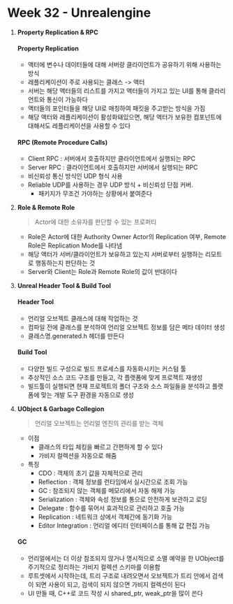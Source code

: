 # Week 32 - Unrealengine

1. **Property Replication & RPC**

    #### Property Replication

    - 액터에 변수나 데이터들에 대해 서버랑 클라이언트가 공유하기 위해 사용하는 방식
    - 레플리케이션이 주로 사용되는 클래스 -> 액터
    - 서버는 해당 액터들의 리스트를 가지고 액터들이 가지고 있는 UI를 통해 클라리언트와 통신이 가능하다
    - 액터들의 포인터들을 해당 UI로 매칭하여 패킷을 주고받는 방식을 가짐
    - 해당 액터와 레플리케이션이 활성화돼있으면, 해당 액터가 보유한 컴포넌트에 대해서도 레플리케이션을 사용할 수 있다

    #### RPC (Remote Procedure Calls)

    - Client RPC : 서버에서 호출하지만 클라이언트에서 실행되는 RPC
    - Server RPC : 클라이언트에서 호출하지만 서버에서 실행되는 RPC
    - 비신뢰성 통신 방식인 UDP 형식 사용
    - Reliable UDP를 사용하는 경우 UDP 방식 + 비신뢰성 단점 커버.
        - 패키지가 무조건 가야하는 상황에서 붙여준다

2. **Role & Remote Role**

    > Actor에 대한 소유자를 판단할 수 있는 프로퍼티

    - Role은 Actor에 대한 Authority Owner Actor의 Replication 여부, Remote Role은 Replication Mode를 나타냄
    - 해당 액터가 서버/클라이언트가 보유하고 있는지 서버로부터 실행하는 리모트로 행동하는지 판단하는 것
    - Server와 Client는 Role과 Remote Role의 값이 반대이다

3. **Unreal Header Tool & Build Tool**

    #### Header Tool

    - 언리얼 오브젝트 클래스에 대해 작업하는 것
    - 컴파일 전에 클래스를 분석하여 언리얼 오브젝트 정보를 담은 메타 데이터 생성
    - 클래스명.generated.h 헤더를 만든다

    #### Build Tool

    - 다양한 빌드 구성으로 빌드 프로세스를 자동화시키는 커스텀 툴
    - 추상적인 소스 코드 구조를 만들고, 각 플랫폼에 맞게 프로젝트 재생성
    - 빌드툴이 실행되면 현재 프로젝트의 폴더 구조와 소스 파일들을 분석하고 플랫폼에 맞는 개발 도구 환경을 자동으로 생성

4. **UObject & Garbage Collegion**

    > 언리얼 오브젝트는 언리얼 엔진의 관리를 받는 객체

    - 이점
        - 클래스의 타입 체킹을 빠르고 간편하게 할 수 있다
        - 가비지 컬렉션을 자동으로 해줌
    - 특징
        - CDO : 객체의 초기 값을 자체적으로 관리
        - Reflection : 객체 정보를 런타임에서 실시간으로 조회 가능
        - GC : 참조되지 않는 객체를 메모리에서 자동 해제 가능
        - Serialization : 객체와 속성 정보를 통으로 안전하게 보관하고 로딩
        - Delegate : 함수를 묶어서 효과적으로 관리하고 호출 가능
        - Replication : 네트워크 상에서 객체간에 동기화 가능
        - Editor Integration : 언리얼 에디터 인터페이스를 통해 값 편집 가능

    #### GC
    - 언리얼에서는 더 이상 참조되지 않거나 명시적으로 소멸 예약을 한 UObject를 주기적으로 정리하는 가비지 컬렉션 스키마를 이용함
    - 루트셋에서 시작하는데, 트리 구조로 내려오면서 오브젝트가 트리 안에서 검색이 되면 사용이 되고, 검색이 되지 않으면 가비지 컬렉션이 된다
    - UI 만들 때, C++로 코드 작성 시 shared_ptr, weak_ptr을 많이 쓴다
